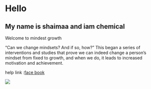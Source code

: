 # Hello

## My name is shaimaa and iam chemical

Welcome to mindest growth

 “Can we change mindsets? And if so, how?” This began a series of interventions and studies that prove we can indeed change a person’s mindset from fixed to growth, and when we do, it leads to increased motivation and achievement.
 
 help link :[face book]( https://shaimaaaljfoot1994.github.io/learning.journal/)
 
 ![](https://3kllhk1ibq34qk6sp3bhtox1-wpengine.netdna-ssl.com/wp-content/uploads/NewGrowthMindset2.png)
